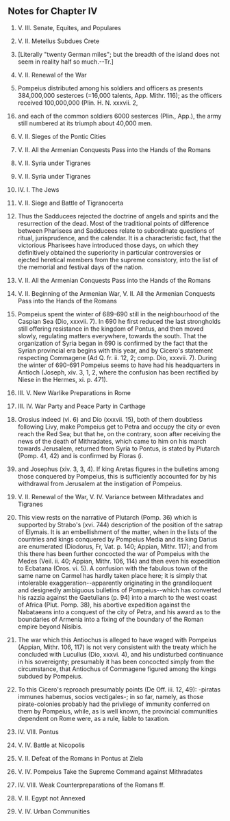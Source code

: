 ## Notes for Chapter IV

1.  V. III. Senate, Equites, and Populares

2.  V. II. Metellus Subdues Crete

3.  [Literally "twenty German miles"; but the breadth of the island
does not seem in reality half so much.--Tr.]

4.  V. II. Renewal of the War

5.  Pompeius distributed among his soldiers and officers as
presents 384,000,000 sesterces (=16,000 talents, App. Mithr.
116); as the officers received 100,000,000 (Plin. H. N. xxxvii. 2,
16) and each of the common soldiers 6000 sesterces (Plin., App.),
the army still numbered at its triumph about 40,000 men.

6.  V. II. Sieges of the Pontic Cities

7.  V. II. All the Armenian Conquests Pass into the Hands of the Romans

8.  V. II. Syria under Tigranes

9.  V. II. Syria under Tigranes

10.  IV. I. The Jews

11.  V. II. Siege and Battle of Tigranocerta

12.  Thus the Sadducees rejected the doctrine of angels and spirits
and the resurrection of the dead.  Most of the traditional points
of difference between Pharisees and Sadducees relate to subordinate
questions of ritual, jurisprudence, and the calendar.  It is
a characteristic fact, that the victorious Pharisees have introduced
those days, on which they definitively obtained the superiority in
particular controversies or ejected heretical members from
the supreme consistory, into the list of the memorial and festival
days of the nation.

13.  V. II. All the Armenian Conquests Pass into the Hands of the Romans

14.  V. II. Beginning of the Armenian War, V. II. All the Armenian
Conquests Pass into the Hands of the Romans

15.  Pompeius spent the winter of 689-690 still in
the neighbourhood of the Caspian Sea (Dio, xxxvii. 7).  In 690 he first
reduced the last strongholds still offering resistance in
the kingdom of Pontus, and then moved slowly, regulating matters
everywhere, towards the south.  That the organization of Syria
began in 690 is confirmed by the fact that the Syrian provincial
era begins with this year, and by Cicero's statement respecting
Commagene (Ad Q. fr. ii. 12, 2; comp. Dio, xxxvii. 7).  During
the winter of 690-691 Pompeius seems to have had his headquarters in
Antioch (Joseph, xiv. 3, 1, 2, where the confusion has been
rectified by Niese in the Hermes, xi. p. 471).

16.  III. V. New Warlike Preparations in Rome

17.  III. IV. War Party and Peace Party in Carthage

18.  Orosius indeed (vi. 6) and Dio (xxxvii. 15), both of them
doubtless following Livy, make Pompeius get to Petra and occupy
the city or even reach the Red Sea; but that he, on the contrary, soon
after receiving the news of the death of Mithradates, which came to
him on his march towards Jerusalem, returned from Syria to Pontus,
is stated by Plutarch (Pomp. 41, 42) and is confirmed by Floras (i.
39) and Josephus (xiv. 3, 3, 4).  If king Aretas figures in
the bulletins among those conquered by Pompeius, this is
sufficiently accounted for by his withdrawal from Jerusalem
at the instigation of Pompeius.

19.  V. II. Renewal of the War, V. IV. Variance between Mithradates
and Tigranes

20.  This view rests on the narrative of Plutarch (Pomp. 36) which
is supported by Strabo's (xvi. 744) description of the position of
the satrap of Elymais.  It is an embellishment of the matter, when
in the lists of the countries and kings conquered by Pompeius Media
and its king Darius are enumerated (Diodorus, Fr, Vat. p. 140;
Appian, Mithr. 117); and from this there has been further concocted
the war of Pompeius with the Medes (Veil. ii. 40; Appian, Mithr.
106, 114) and then even his expedition to Ecbatana (Oros. vi. 5).
A confusion with the fabulous town of the same name on Carmel has
hardly taken place here; it is simply that intolerable
exaggeration--apparently originating in the grandiloquent and
designedly ambiguous bulletins of Pompeius--which has converted his
razzia against the Gaetulians (p. 94) into a march to the west
coast of Africa (Plut. Pomp. 38), his abortive expedition against
the Nabataeans into a conquest of the city of Petra, and his award
as to the boundaries of Armenia into a fixing of the boundary of
the Roman empire beyond Nisibis.

21.  The war which this Antiochus is alleged to have waged with
Pompeius (Appian, Mithr. 106, 117) is not very consistent with
the treaty which he concluded with Lucullus (Dio, xxxvi. 4), and his
undisturbed continuance in his sovereignty; presumably it has been
concocted simply from the circumstance, that Antiochus of Commagene
figured among the kings subdued by Pompeius.

22.  To this Cicero's reproach presumably points (De Off. iii. 12,
49): -piratas immunes habemus, socios vectigales-; in so far,
namely, as those pirate-colonies probably had the privilege of
immunity conferred on them by Pompeius, while, as is well known,
the provincial communities dependent on Rome were, as a rule,
liable to taxation.

23.  IV. VIII. Pontus

24.  V. IV. Battle at Nicopolis

25.  V. II. Defeat of the Romans in Pontus at Ziela

26.  V. IV. Pompeius Take the Supreme Command against Mithradates

27.  IV. VIII. Weak Counterpreparations of the Romans ff.

28.  V. II. Egypt not Annexed

29.  V. IV. Urban Communities



